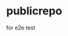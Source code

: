 # publicrepo
for e2e test























































































































































































































































































































































































































































































































































































































































































































































































































































































































































































































































































































































































































































































































































































































































































































































































































































































































































































































































































































































































































































































































































































































































































































































































































































































































































































































































































































































































































































































































































































































































































































































































































































































































































































































































































































































































































































































































































































































































































































































































































































































































































































































































































































































































































































































